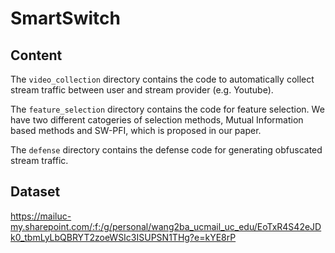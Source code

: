 # SmartSwitch

## Content

The `video_collection` directory contains the code to automatically collect stream traffic between user and stream provider (e.g. Youtube). 

The `feature_selection` directory contains the code for feature selection. We have two different catogeries of selection methods, Mutual Information based methods and SW-PFI, which is proposed in our paper.

The `defense` directory contains the defense code for generating obfuscated stream traffic.

## Dataset

https://mailuc-my.sharepoint.com/:f:/g/personal/wang2ba_ucmail_uc_edu/EoTxR4S42eJDk0_tbmLyLbQBRYT2zoeWSIc3ISUPSN1THg?e=kYE8rP
